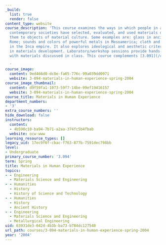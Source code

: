```yaml
---
_build:
  list: true
  render: false
content_type: website
course_description: 'This course examines the ways in which people in ancient and
  contemporary societies have selected, evaluated, and used materials of nature, transforming
  them to objects of material culture. Some examples are: glass in ancient Egypt and
  Rome; sounds and colors of powerful metals in Mesoamerica; cloth and fiber technologies
  in the Inca empire. It also explores ideological and aesthetic criteria often influential
  in materials development. Laboratory/workshop sessions provide hands-on experience
  with materials discussed in class. This course complements [3.091](/courses/3-091sc-introduction-to-solid-state-chemistry-fall-2010).

  '
course_image:
  content: 9ed466d0-dc8e-fa65-776c-99a039dd0971
  website: 3-094-materials-in-human-experience-spring-2004
course_image_thumbnail:
  content: d9f59fa1-1073-59f7-14be-99ef19416157
  website: 3-094-materials-in-human-experience-spring-2004
course_title: Materials in Human Experience
department_numbers:
- '3'
extra_course_numbers: ''
hide_download: false
instructors:
  content:
  - 4b590c10-ba94-7b71-a2aa-374fc5b4fbab
  website: ocw-www
learning_resource_types: []
legacy_uid: 17ec9f6f-cbac-f763-877b-7591dec798bb
level:
- Undergraduate
primary_course_number: '3.094'
term: Spring
title: Materials in Human Experience
topics:
- - Engineering
  - Materials Science and Engineering
- - Humanities
  - History
  - History of Science and Technology
- - Humanities
  - History
  - Ancient History
- - Engineering
  - Materials Science and Engineering
  - Metallurgical Engineering
uid: 63931de3-042d-4b3b-ba73-b784dc127540
url_path: courses/3-094-materials-in-human-experience-spring-2004
year: '2004'
---
```

